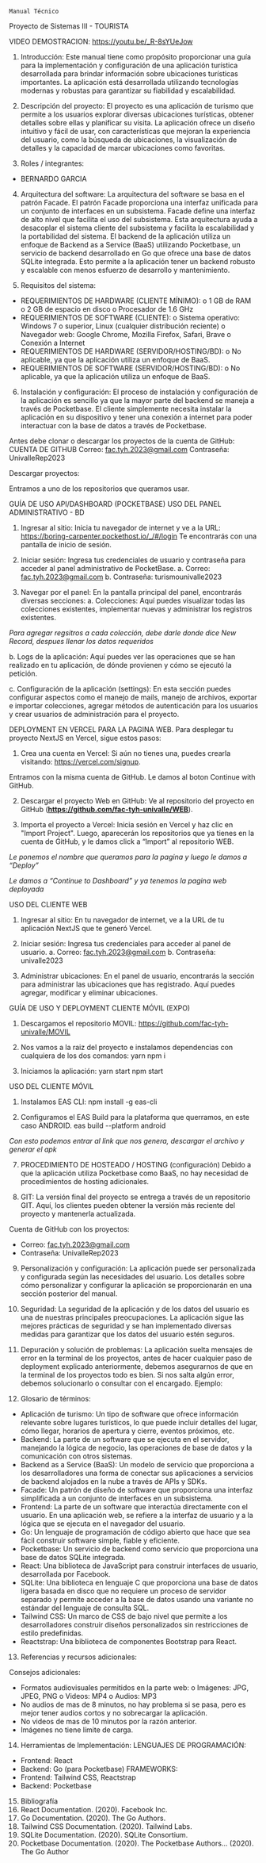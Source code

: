     Manual Técnico
Proyecto de Sistemas III - TOURISTA

VIDEO DEMOSTRACION: https://youtu.be/_R-8sYUeJow

1.	Introducción:
Este manual tiene como propósito proporcionar una guía para la implementación y configuración de una aplicación turística desarrollada para brindar información sobre ubicaciones turísticas importantes. La aplicación está desarrollada utilizando tecnologías modernas y robustas para garantizar su fiabilidad y escalabilidad.

2.	Descripción del proyecto:
El proyecto es una aplicación de turismo que permite a los usuarios explorar diversas ubicaciones turísticas, obtener detalles sobre ellas y planificar su visita. La aplicación ofrece un diseño intuitivo y fácil de usar, con características que mejoran la experiencia del usuario, como la búsqueda de ubicaciones, la visualización de detalles y la capacidad de marcar ubicaciones como favoritas.

3.	Roles / integrantes:
-	BERNARDO GARCIA

4.	Arquitectura del software: 
La arquitectura del software se basa en el patrón Facade. El patrón Facade proporciona una interfaz unificada para un conjunto de interfaces en un subsistema. Facade define una interfaz de alto nivel que facilita el uso del subsistema. Esta arquitectura ayuda a desacoplar el sistema cliente del subsistema y facilita la escalabilidad y la portabilidad del sistema. El backend de la aplicación utiliza un enfoque de Backend as a Service (BaaS) utilizando Pocketbase, un servicio de backend desarrollado en Go que ofrece una base de datos SQLite integrada. Esto permite a la aplicación tener un backend robusto y escalable con menos esfuerzo de desarrollo y mantenimiento.

5.	Requisitos del sistema:
-	REQUERIMIENTOS DE HARDWARE (CLIENTE MÍNIMO): 
o	1 GB de RAM  
o	2 GB de espacio en disco
o	Procesador de 1.6 GHz 
-	REQUERIMIENTOS DE SOFTWARE (CLIENTE): 
o	Sistema operativo: Windows 7 o superior, Linux (cualquier distribución reciente) 
o	Navegador web: Google Chrome, Mozilla Firefox, Safari, Brave 
o	Conexión a Internet 
-	REQUERIMIENTOS DE HARDWARE (SERVIDOR/HOSTING/BD): 
o	No aplicable, ya que la aplicación utiliza un enfoque de BaaS. 
-	REQUERIMIENTOS DE SOFTWARE (SERVIDOR/HOSTING/BD): 
o	No aplicable, ya que la aplicación utiliza un enfoque de BaaS.
6.	Instalación y configuración: El proceso de instalación y configuración de la aplicación es sencillo ya que la mayor parte del backend se maneja a través de Pocketbase. El cliente simplemente necesita instalar la aplicación en su dispositivo y tener una conexión a internet para poder interactuar con la base de datos a través de Pocketbase.

Antes debe clonar o descargar los proyectos de la cuenta de GitHub:
CUENTA DE GITHUB
Correo: fac.tyh.2023@gmail.com
Contraseña: UnivalleRep2023

Descargar proyectos:

Entramos a uno de los repositorios que queramos usar.
 


GUÍA DE USO API/DASHBOARD (POCKETBASE) USO DEL PANEL ADMINISTRATIVO - BD
1.	Ingresar al sitio: Inicia tu navegador de internet y ve a la URL: 
https://boring-carpenter.pockethost.io/_/#/login
Te encontrarás con una pantalla de inicio de sesión.

 

2.	Iniciar sesión: Ingresa tus credenciales de usuario y contraseña para acceder al panel administrativo de PocketBase.
a.	Correo: fac.tyh.2023@gmail.com
b.	Contraseña: turismounivalle2023

3.	Navegar por el panel: En la pantalla principal del panel, encontrarás diversas secciones: 
a.	Colecciones: Aquí puedes visualizar todas las colecciones existentes, implementar nuevas y administrar los registros existentes.
 
*Para agregar regsitros a cada colección, debe darle donde dice New Record, despues llenar los datos requeridos*

b.	Logs de la aplicación: Aquí puedes ver las operaciones que se han realizado en tu aplicación, de dónde provienen y cómo se ejecutó la petición.

 

c.	Configuración de la aplicación (settings): En esta sección puedes configurar aspectos como el manejo de mails, manejo de archivos, exportar e importar colecciones, agregar métodos de autenticación para los usuarios y crear usuarios de administración para el proyecto.

 

DEPLOYMENT EN VERCEL PARA LA PAGINA WEB.
Para desplegar tu proyecto NextJS en Vercel, sigue estos pasos: 
1.	Crea una cuenta en Vercel: Si aún no tienes una, puedes crearla visitando:
https://vercel.com/signup.
 

Entramos con la misma cuenta de GitHub. Le damos al boton Continue with GitHub.

2.	Descargar el proyecto Web en GitHub: Ve al repositorio del proyecto en GitHub (**https://github.com/fac-tyh-univalle/WEB**).

 

3.	Importa el proyecto a Vercel: Inicia sesión en Vercel y haz clic en "Import Project". Luego, aparecerán los repositorios que ya tienes en la cuenta de GitHub,  y le damos click a “Import” al repositorio WEB.
 
 
 
*Le ponemos el nombre que queramos para la pagina y luego le damos a “Deploy”*
 
*Le damos a “Continue to Dashboard” y ya tenemos la pagina web deployada*
 

USO DEL CLIENTE WEB  
1.	Ingresar al sitio: En tu navegador de internet, ve a la URL de tu aplicación NextJS que te generó Vercel.
  
2.	Iniciar sesión: Ingresa tus credenciales para acceder al panel de usuario. 
a.	Correo: fac.tyh.2023@gmail.com
b.	Contraseña: univalle2023
3.	Administrar ubicaciones: En el panel de usuario, encontrarás la sección para administrar las ubicaciones que has registrado. Aquí puedes agregar, modificar y eliminar ubicaciones.
 

GUÍA DE USO Y DEPLOYMENT CLIENTE MÓVIL (EXPO) 
1.	Descargamos el repositorio MOVIL: 
https://github.com/fac-tyh-univalle/MOVIL
 

2.	Nos vamos a la raiz del proyecto e instalamos dependencias con cualquiera de los dos comandos: 
yarn 
npm i
 


3.	Iniciamos la aplicación: 
yarn start 
npm start
 

USO DEL CLIENTE MÓVIL 
1.	Instalamos EAS CLI: 
npm install -g eas-cli 
 
2.	Configuramos el EAS Build para la plataforma que querramos, en este caso ANDROID. 
eas build --platform android
 
*Con esto podemos entrar al link que nos genera, descargar el archivo y generar el apk*

7.	PROCEDIMIENTO DE HOSTEADO / HOSTING (configuración)
Debido a que la aplicación utiliza Pocketbase como BaaS, no hay necesidad de procedimientos de hosting adicionales.

8.	GIT: 
La versión final del proyecto se entrega a través de un repositorio GIT. Aquí, los clientes pueden obtener la versión más reciente del proyecto y mantenerla actualizada.

Cuenta de GitHub con los proyectos:
-	Correo: fac.tyh.2023@gmail.com
-	Contraseña: UnivalleRep2023

9.	Personalización y configuración:
La aplicación puede ser personalizada y configurada según las necesidades del usuario. Los detalles sobre cómo personalizar y configurar la aplicación se proporcionarán en una sección posterior del manual.

10.	Seguridad: 
La seguridad de la aplicación y de los datos del usuario es una de nuestras principales preocupaciones. La aplicación sigue las mejores prácticas de seguridad y se han implementado diversas medidas para garantizar que los datos del usuario estén seguros.

11.	Depuración y solución de problemas: 
La aplicación suelta mensajes de error en la terminal de los proyectos, antes de hacer cualquier paso de deployment explicado anteriormente, debemos asegurarnos de que en la terminal de los proyectos todo es bien. Si nos salta algún error, debemos solucionarlo o consultar con el encargado.
Ejemplo:
 

12.	Glosario de términos:
-	Aplicación de turismo: Un tipo de software que ofrece información relevante sobre lugares turísticos, lo que puede incluir detalles del lugar, cómo llegar, horarios de apertura y cierre, eventos próximos, etc. 
-	Backend: La parte de un software que se ejecuta en el servidor, manejando la lógica de negocio, las operaciones de base de datos y la comunicación con otros sistemas. 
-	Backend as a Service (BaaS): Un modelo de servicio que proporciona a los desarrolladores una forma de conectar sus aplicaciones a servicios de backend alojados en la nube a través de APIs y SDKs. 
-	Facade: Un patrón de diseño de software que proporciona una interfaz simplificada a un conjunto de interfaces en un subsistema. 
-	Frontend: La parte de un software que interactúa directamente con el usuario. En una aplicación web, se refiere a la interfaz de usuario y a la lógica que se ejecuta en el navegador del usuario. 
-	Go: Un lenguaje de programación de código abierto que hace que sea fácil construir software simple, fiable y eficiente. 
-	Pocketbase: Un servicio de backend como servicio que proporciona una base de datos SQLite integrada. 
-	React: Una biblioteca de JavaScript para construir interfaces de usuario, desarrollada por Facebook. 
-	SQLite: Una biblioteca en lenguaje C que proporciona una base de datos ligera basada en disco que no requiere un proceso de servidor separado y permite acceder a la base de datos usando una variante no estándar del lenguaje de consulta SQL. 
-	Tailwind CSS: Un marco de CSS de bajo nivel que permite a los desarrolladores construir diseños personalizados sin restricciones de estilo predefinidas. 
-	Reactstrap: Una biblioteca de componentes Bootstrap para React.

13.	Referencias y recursos adicionales:
 

Consejos adicionales:
-	Formatos audiovisuales permitidos en la parte web:
o	Imágenes: JPG, JPEG, PNG
o	Videos: MP4
o	Audios: MP3
-	No audios de mas de 8 minutos, no hay problema si se pasa, pero es mejor tener audios cortos y no sobrecargar la aplicación.
-	No videos de mas de 10 minutos por la razón anterior.
-	Imágenes no tiene límite de carga.

14.	Herramientas de Implementación:
LENGUAJES DE PROGRAMACIÓN: 
-	Frontend: React 
-	Backend: Go (para Pocketbase) 
FRAMEWORKS: 
-	Frontend: Tailwind CSS, Reactstrap 
-	Backend: Pocketbase

15.	Bibliografía
1. React Documentation. (2020). Facebook Inc. 
2. Go Documentation. (2020). The Go Authors. 
3. Tailwind CSS Documentation. (2020). Tailwind Labs. 
4. SQLite Documentation. (2020). SQLite Consortium. 
5. Pocketbase Documentation. (2020). The Pocketbase Authors... (2020). The Go Author
